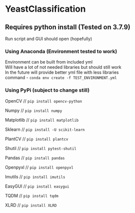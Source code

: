 # YeastClassification
## Requires python install (Tested on 3.7.9)
Run script and GUI should open (hopefully)
### Using Anaconda (Environment tested to work)
Environment can be built from included yml\
Will have a lot of not needed libraries but should still work\
In the future will provide better yml file with less libraries\
command - ```conda env create -f TEST_ENVIRONMENT.yml```
### Using PyPi (subject to change still)
OpenCV // ```pip install opencv-python```

Numpy // ```pip install numpy```

Matplotlib // ```pip install matplotlib```

Sklearn // ```pip install -U scikit-learn```

PlantCV // ```pip install plantcv```

Shutil // ```pip install pytest-shutil```

Pandas // ```pip install pandas```

Openpyxl // ```pip install openpyxl```

Imutils // ```pip install imutils```

EasyGUI // ```pip install easygui```

TQDM // ```pip install tqdm```

XLRD // ```pip install XLRD```

